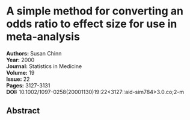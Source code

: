 # A simple method for converting an odds ratio to effect size for use in meta-analysis

**Authors:** Susan Chinn  
**Year:** 2000  
**Journal:** Statistics in Medicine  
**Volume:** 19  
**Issue:** 22  
**Pages:** 3127-3131  
**DOI:** 10.1002/1097-0258(20001130)19:22<3127::aid-sim784>3.0.co;2-m  

## Abstract



